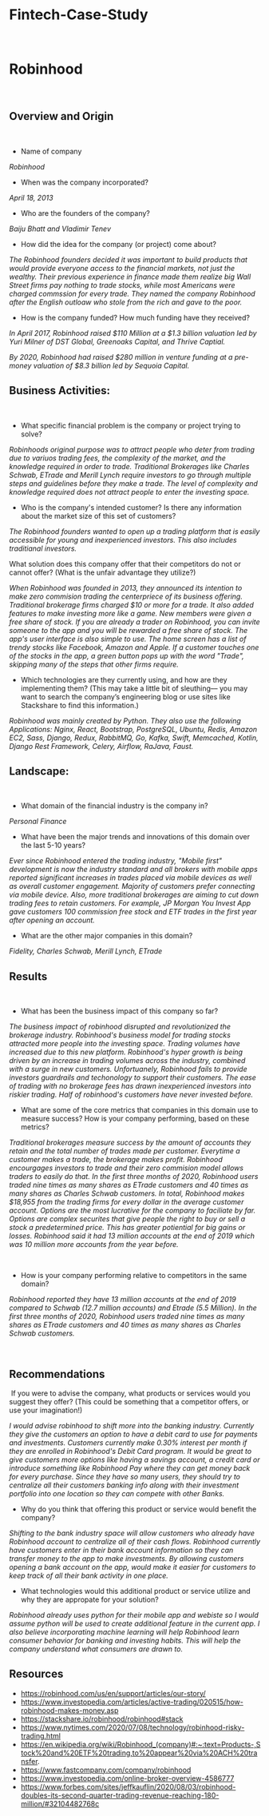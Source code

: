 # Fintech-Case-Study
​

# Robinhood
​
## Overview and Origin
​
* Name of company

*Robinhood*

* When was the company incorporated?

*April 18, 2013*

* Who are the founders of the company?

*Baiju Bhatt and Vladimir Tenev*
​
* How did the idea for the company (or project) come about?

*The Robinhood founders decided it was important to build products that would provide everyone access to the financial markets, not just the wealthy. Their previous experience in finance made them realize big Wall Street firms pay nothing to trade stocks, while most Americans were charged commssion for every trade. They named the company Robinhood after the English outloaw who stole from the rich and gave to the poor.*
​
* How is the company funded? How much funding have they received?

*In April 2017, Robinhood raised $110 Million at a $1.3 billion valuation led by Yuri Milner of DST Global, Greenoaks Capital, and Thrive Captial.*

*By 2020, Robinhood had raised $280 million in venture funding at a pre-money valuation of $8.3 billion led by Sequoia Capital.*
​
## Business Activities:
​
* What specific financial problem is the company or project trying to solve?

*Robinhoods original purpose was to attract people who deter from trading due to variuos trading fees, the complexity of the market, and the knowledge required in order to trade. Traditional Brokerages like Charles Schwab, ETrade and Merill Lynch require investors to go through multiple steps and guidelines before they make a trade. The level of complexity and knowledge required does not attract people to enter the investing space.*

* Who is the company's intended customer?  Is there any information about the market size of this set of customers?

*The Robinhood founders wanted to open up a trading platform that is easily accessible for young and inexperienced investors. This also includes traditianal investors.*

What solution does this company offer that their competitors do not or cannot offer? (What is the unfair advantage they utilize?)

 *When Robinhood was founded in 2013, they announced its intention to make zero commision trading the centerpriece of its business offering. Traditional brokerage firms charged $10 or more for a trade. It also added features to make investing more like a game. New members were given a free share of stock. If you are already a trader on Robinhood, you can invite someone to the app and you will be rewarded a free share of stock. The app's user interface is also simple to use. The home screen has a list of trendy stocks like Facebook, Amazon and Apple. If a customer touches one of the stocks in the app, a green button pops up with the word "Trade", skipping many of the steps that other firms require.*

* Which technologies are they currently using, and how are they implementing them? (This may take a little bit of sleuthing–– you may want to search the company’s engineering blog or use sites like Stackshare to find this information.)

*Robinhood was mainly created by Python. 
They also use the following Applications:
Nginx, React, Bootstrap, PostgreSQL, Ubuntu, Redis, Amazon EC2, Sass, Django, Redux, RabbitMQ, Go, Kafka, Swift, Memcached, Kotlin, Django Rest Framework, Celery, Airflow, RaJava, Faust.*
​

## Landscape:
​
* What domain of the financial industry is the company in?

*Personal Finance*

* What have been the major trends and innovations of this domain over the last 5-10 years?

*Ever since Robinhood entered the trading industry, "Mobile first" development is now the industry standard and all brokers with mobile apps reported significant increases in trades placed via mobile devices as well as overall customer engagement. Majority of customers prefer connecting via mobile device. Also, more traditional brokerages are aiming to cut down trading fees to retain customers. For example, JP Morgan You Invest App gave customers 100 commission free stock and ETF trades in the first year after opening an account.*

* What are the other major companies in this domain?

​*Fidelity, Charles Schwab, Merill Lynch, ETrade*
​
## Results
​
* What has been the business impact of this company so far?

*The business impact of robinhood disrupted and revolutionized the brokerage industry. Robinhood's business model for trading stocks attracted more people into the investing space. Trading volumes have increased due to this new platform. Robinhood's hyper growth is being driven by an increase in trading volumes across the industry, combined with a surge in new customers. Unfortuanely, Robinhood fails to provide investors guardrails and techonology to support their customers. The ease of trading with no brokerage fees has drawn inexperienced investors into riskier trading. Half of robinhood's customers have never invested before.*
​
* What are some of the core metrics that companies in this domain use to measure success? How is your company performing, based on these metrics?

*Traditional brokerages measure success by the amount of accounts they retain and the total number of trades made per customer. Everytime a customer makes a trade, the brokerage makes profit. Robinhood encourgages investors to trade and their zero commision model allows traders to easily do that. In the first three months of 2020, Robinhood users traded nine times as many shares as ETrade customers and 40 times as many shares as Charles Schwab customers. In total, Robinhood makes $18,955 from the trading firms for every dollar in the average customer account. Options are the most lucrative for the company to faciliate by far. Options are complex securites that give people the right to buy or sell a stock a predetermined price. This has greater potiential for big gains or losses. Robinhood said it had 13 million accounts at the end of 2019 which was 10 million more accounts from the year before.*

​
* How is your company performing relative to competitors in the same domain?​

*Robinhood reported they have 13 million accounts at the end of 2019 compared to Schwab (12.7 million accounts) and Etrade (5.5 Million). In the first three months of 2020, Robinhood users traded nine times as many shares as ETrade customers and 40 times as many shares as Charles Schwab customers.*

​
## Recommendations
​
 If you were to advise the company, what products or services would you suggest they offer? (This could be something that a competitor offers, or use your imagination!)

*I would advise robinhood to shift more into the banking industry. Currently they give the customers an option to have a debit card to use for payments and investments. Customers currently make 0.30% interest per month if they are enrolled in Robinhood's Debit Card program. It would be great to give customers more options like having a savings account, a credit card or introduce something like Robinhood Pay where they can get money back for every purchase. Since they have so many users, they should try to centralize all their customers banking info along with their investment portfolio into one location so they can compete with other Banks.*

* Why do you think that offering this product or service would benefit the company?

*Shifting to the bank industry space will allow customers who already have Robinhood account to centralize all of their cash flows. Robinhood currently have customers enter in their bank account information so they can transfer money to the app to make investments. By allowing customers opening a bank account on the app, would make it easier for customers to keep track of all their bank activity in one place.*

* What technologies would this additional product or service utilize and why they are appropate for your solution?

​*Robinhood already uses python for their mobile app and webiste so I would assume python will be used to create additional feature in the current app. I also believe incorporating machine learning will help Robinhood learn consumer behavior for banking and investing habits. This will help the company understand what consumers are drawn to.*


## Resources

* https://robinhood.com/us/en/support/articles/our-story/
* https://www.investopedia.com/articles/active-trading/020515/how-robinhood-makes-money.asp
* https://stackshare.io/robinhood/robinhood#stack
* https://www.nytimes.com/2020/07/08/technology/robinhood-risky-trading.html
* https://en.wikipedia.org/wiki/Robinhood_(company)#:~:text=Products-,Stock%20and%20ETF%20trading,to%20appear%20via%20ACH%20transfer.
* https://www.fastcompany.com/company/robinhood
* https://www.investopedia.com/online-broker-overview-4586777
* https://www.forbes.com/sites/jeffkauflin/2020/08/03/robinhood-doubles-its-second-quarter-trading-revenue-reaching-180-million/#32104482768c




